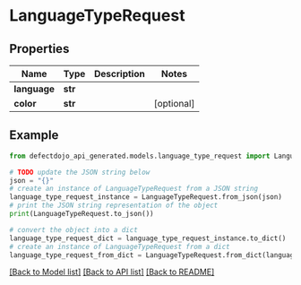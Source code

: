 # LanguageTypeRequest


## Properties

Name | Type | Description | Notes
------------ | ------------- | ------------- | -------------
**language** | **str** |  | 
**color** | **str** |  | [optional] 

## Example

```python
from defectdojo_api_generated.models.language_type_request import LanguageTypeRequest

# TODO update the JSON string below
json = "{}"
# create an instance of LanguageTypeRequest from a JSON string
language_type_request_instance = LanguageTypeRequest.from_json(json)
# print the JSON string representation of the object
print(LanguageTypeRequest.to_json())

# convert the object into a dict
language_type_request_dict = language_type_request_instance.to_dict()
# create an instance of LanguageTypeRequest from a dict
language_type_request_from_dict = LanguageTypeRequest.from_dict(language_type_request_dict)
```
[[Back to Model list]](../README.md#documentation-for-models) [[Back to API list]](../README.md#documentation-for-api-endpoints) [[Back to README]](../README.md)


